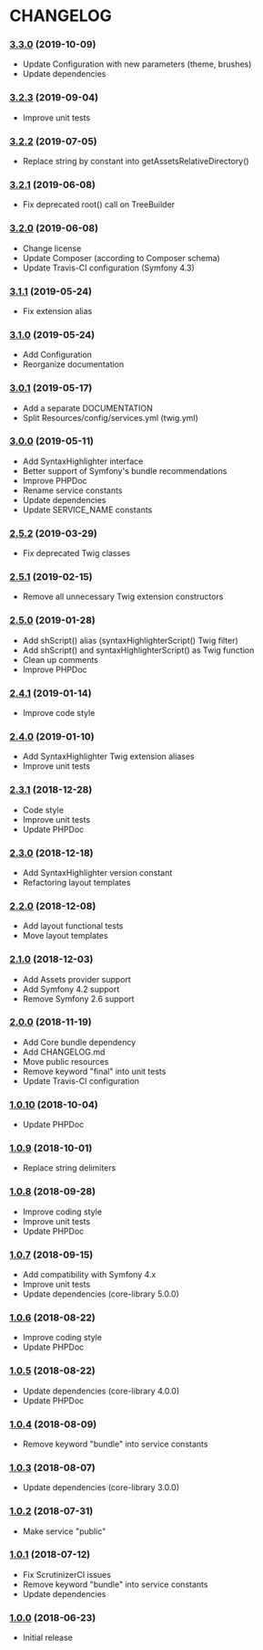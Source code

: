 CHANGELOG
=========

### [3.3.0](https://github.com/webeweb/syntaxhighlighter-bundle/tree/v3.3.0) (2019-10-09)

- Update Configuration with new parameters (theme, brushes)
- Update dependencies

### [3.2.3](https://github.com/webeweb/syntaxhighlighter-bundle/tree/v3.2.3) (2019-09-04)

- Improve unit tests

### [3.2.2](https://github.com/webeweb/syntaxhighlighter-bundle/tree/v3.2.2) (2019-07-05)

- Replace string by constant into getAssetsRelativeDirectory()

### [3.2.1](https://github.com/webeweb/syntaxhighlighter-bundle/tree/v3.2.1) (2019-06-08)

- Fix deprecated root() call on TreeBuilder

### [3.2.0](https://github.com/webeweb/syntaxhighlighter-bundle/tree/v3.2.0) (2019-06-08)

- Change license
- Update Composer (according to Composer schema) 
- Update Travis-CI configuration (Symfony 4.3)

### [3.1.1](https://github.com/webeweb/syntaxhighlighter-bundle/tree/v3.1.1) (2019-05-24)

- Fix extension alias

### [3.1.0](https://github.com/webeweb/syntaxhighlighter-bundle/tree/v3.1.0) (2019-05-24)

- Add Configuration
- Reorganize documentation

### [3.0.1](https://github.com/webeweb/syntaxhighlighter-bundle/tree/v3.0.1) (2019-05-17)

- Add a separate DOCUMENTATION
- Split Resources/config/services.yml (twig.yml)

### [3.0.0](https://github.com/webeweb/syntaxhighlighter-bundle/tree/v3.0.0) (2019-05-11)

- Add SyntaxHighlighter interface
- Better support of Symfony's bundle recommendations
- Improve PHPDoc
- Rename service constants
- Update dependencies
- Update SERVICE_NAME constants

### [2.5.2](https://github.com/webeweb/syntaxhighlighter-bundle/tree/v2.5.2) (2019-03-29)

- Fix deprecated Twig classes

### [2.5.1](https://github.com/webeweb/syntaxhighlighter-bundle/tree/v2.5.1) (2019-02-15)

- Remove all unnecessary Twig extension constructors

### [2.5.0](https://github.com/webeweb/syntaxhighlighter-bundle/tree/v2.5.0) (2019-01-28)

- Add shScript() alias (syntaxHighlighterScript() Twig filter)
- Add shScript() and syntaxHighlighterScript() as Twig function
- Clean up comments
- Improve PHPDoc

### [2.4.1](https://github.com/webeweb/syntaxhighlighter-bundle/tree/v2.4.1) (2019-01-14)

- Improve code style

### [2.4.0](https://github.com/webeweb/syntaxhighlighter-bundle/tree/v2.4.0) (2019-01-10)

- Add SyntaxHighlighter Twig extension aliases
- Improve unit tests

### [2.3.1](https://github.com/webeweb/syntaxhighlighter-bundle/tree/v2.3.1) (2018-12-28)

- Code style
- Improve unit tests
- Update PHPDoc

### [2.3.0](https://github.com/webeweb/syntaxhighlighter-bundle/tree/v2.3.0) (2018-12-18)

- Add SyntaxHighlighter version constant
- Refactoring layout templates

### [2.2.0](https://github.com/webeweb/syntaxhighlighter-bundle/tree/v2.2.0) (2018-12-08)

- Add layout functional tests
- Move layout templates

### [2.1.0](https://github.com/webeweb/syntaxhighlighter-bundle/tree/v2.1.0) (2018-12-03)

- Add Assets provider support
- Add Symfony 4.2 support
- Remove Symfony 2.6 support

### [2.0.0](https://github.com/webeweb/syntaxhighlighter-bundle/tree/v2.0.0) (2018-11-19)

- Add Core bundle dependency
- Add CHANGELOG.md
- Move public resources
- Remove keyword "final" into unit tests
- Update Travis-CI configuration

### [1.0.10](https://github.com/webeweb/syntaxhighlighter-bundle/tree/v1.0.10) (2018-10-04)

- Update PHPDoc

### [1.0.9](https://github.com/webeweb/syntaxhighlighter-bundle/tree/v1.0.9) (2018-10-01)

- Replace string delimiters

### [1.0.8](https://github.com/webeweb/syntaxhighlighter-bundle/tree/v1.0.8) (2018-09-28)

- Improve coding style
- Improve unit tests
- Update PHPDoc

### [1.0.7](https://github.com/webeweb/syntaxhighlighter-bundle/tree/v1.0.7) (2018-09-15)

- Add compatibility with Symfony 4.x
- Improve unit tests
- Update dependencies (core-library 5.0.0)

### [1.0.6](https://github.com/webeweb/syntaxhighlighter-bundle/tree/v1.0.6) (2018-08-22)

- Improve coding style
- Update PHPDoc

### [1.0.5](https://github.com/webeweb/syntaxhighlighter-bundle/tree/v1.0.5) (2018-08-22)

- Update dependencies (core-library 4.0.0)
- Update PHPDoc

### [1.0.4](https://github.com/webeweb/syntaxhighlighter-bundle/tree/v1.0.4) (2018-08-09)

- Remove keyword "bundle" into service constants

### [1.0.3](https://github.com/webeweb/syntaxhighlighter-bundle/tree/v1.0.3) (2018-08-07)

- Update dependencies (core-library 3.0.0)

### [1.0.2](https://github.com/webeweb/syntaxhighlighter-bundle/tree/v1.0.2) (2018-07-31)

- Make service "public"

### [1.0.1](https://github.com/webeweb/syntaxhighlighter-bundle/tree/v1.0.1) (2018-07-12)

- Fix ScrutinizerCI issues
- Remove keyword "bundle" into service constants
- Update dependencies

### [1.0.0](https://github.com/webeweb/syntaxhighlighter-bundle/tree/v1.0.0) (2018-06-23)

- Initial release
